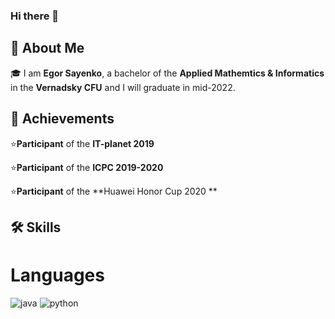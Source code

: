 ### Hi there 👋


## 🚀  About Me

🎓 I am **Egor Sayenko**, a bachelor of the **Applied Mathemtics & Informatics** in the **Vernadsky CFU** and I will graduate in mid-2022.

## 🏅  Achievements

⭐**Participant** of the **IT-planet 2019**

⭐**Participant** of the **ICPC  2019-2020**

⭐**Participant** of the **Huawei Honor Cup 2020 **

## 🛠️ Skills

# Languages
![java](https://img.shields.io/badge/-Java-fff?&logo=Java&logoColor=007396)
![python](https://img.shields.io/badge/Python-3776AB?style=for-the-badge&logo=python&logoColor=white)

<!--
**deservegirl/deservegirl** is a ✨ _special_ ✨ repository because its `README.md` (this file) appears on your GitHub profile.

Here are some ideas to get you started:

- 🔭 I’m currently working on ...
- 🌱 I’m currently learning ...
- 👯 I’m looking to collaborate on ...
- 🤔 I’m looking for help with ...
- 💬 Ask me about ...
- 📫 How to reach me: ...
- 😄 Pronouns: ...
- ⚡ Fun fact: ...
-->
